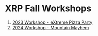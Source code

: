 # XRP Fall Workshops

1. [2023 Workshop - eXtreme Pizza Party](2023-fall-workshops/)
2. [2024 Workshop - Mountain Mayhem](2024-fall-workshops/)
